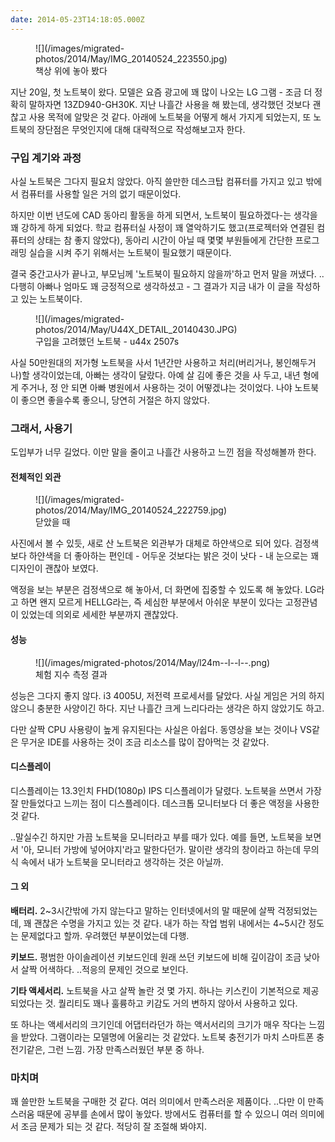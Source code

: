 ```yaml
---
date: 2014-05-23T14:18:05.000Z
---
```


<figure>
![](/images/migrated-photos/2014/May/IMG_20140524_223550.jpg)
<figcaption>책상 위에 놓아 봤다</figcaption>
</figure>
<p>지난 20일, 첫 노트북이 왔다. 모델은 요즘 광고에 꽤 많이 나오는 LG 그램 - 조금 더 정확히 말하자면 13ZD940-GH30K. 지난 나흘간 사용을 해 봤는데, 생각했던 것보다 괜찮고 사용 목적에 알맞은 것 같다. 아래에 노트북을 어떻게 해서 가지게 되었는지, 또 노트북의 장단점은 무엇인지에 대해 대략적으로 작성해보고자 한다.</p>
<h3 id="">구입 계기와 과정</h3>
<p>사실 노트북은 그다지 필요치 않았다. 아직 쓸만한 데스크탑 컴퓨터를 가지고 있고 밖에서 컴퓨터를 사용할 일은 거의 없기 때문이었다.</p>
<p>하지만 이번 년도에 CAD 동아리 활동을 하게 되면서, 노트북이 필요하겠다-는 생각을 꽤 강하게 하게 되었다. 학교 컴퓨터실 사정이 꽤 열악하기도 했고(프로젝터와 연결된 컴퓨터의 상태는 참 좋지 않았다), 동아리 시간이 아닐 때 몇몇 부원들에게 간단한 프로그래밍 실습을 시켜 주기 위해서는 노트북이 필요했기 때문이다.</p>
<p>결국 중간고사가 끝나고, 부모님께 '노트북이 필요하지 않을까'하고 먼저 말을 꺼냈다. ..다행히 아빠나 엄마도 꽤 긍정적으로 생각하셨고 - 그 결과가 지금 내가 이 글을 작성하고 있는 노트북이다.</p>
<figure>
![](/images/migrated-photos/2014/May/U44X_DETAIL_20140430.JPG)
<figcaption>구입을 고려했던 노트북 - u44x 2507s</figcaption>
</figure>
<p>사실 50만원대의 저가형 노트북을 사서 1년간만 사용하고 처리(버리거나, 봉인해두거나)할 생각이었는데, 아빠는 생각이 달랐다. 아예 살 김에 좋은 것을 사 두고, 내년 형에게 주거나, 정 안 되면 아빠 병원에서 사용하는 것이 어떻겠냐는 것이었다. 나야 노트북이 좋으면 좋을수록 좋으니, 당연히 거절은 하지 않았다.</p>
<h3 id="">그래서, 사용기</h3>
<p>도입부가 너무 길었다. 이만 말을 줄이고 나흘간 사용하고 느낀 점을 작성해볼까 한다.</p>
<h4 id="">전체적인 외관</h4>
<figure>
![](/images/migrated-photos/2014/May/IMG_20140524_222759.jpg)
<figcaption>닫았을 때</figcaption>
</figure>
<p>사진에서 볼 수 있듯, 새로 산 노트북은 외관부가 대체로 하얀색으로 되어 있다. 검정색보다 하얀색을 더 좋아하는 편인데 - 어두운 것보다는 밝은 것이 낫다 - 내 눈으로는 꽤 디자인이 괜찮아 보였다.</p>
<p>액정을 보는 부분은 검정색으로 해 놓아서, 더 화면에 집중할 수 있도록 해 놓았다. LG라고 하면 왠지 모르게 HELLG라는, 즉 세심한 부분에서 아쉬운 부분이 있다는 고정관념이 있었는데 의외로 세세한 부분까지 괜찮았다.</p>
<h4 id="">성능</h4>
<figure>
![](/images/migrated-photos/2014/May/l24m--l--l--.png)
<figcaption>체험 지수 측정 결과</figcaption>
</figure>
<p>성능은 그다지 좋지 않다. i3 4005U, 저전력 프로세서를 달았다. 사실 게임은 거의 하지 않으니 충분한 사양이긴 하다. 지난 나흘간 크게 느리다라는 생각은 하지 않았기도 하고.</p>
<p>다만 살짝 CPU 사용량이 높게 유지된다는 사실은 아쉽다. 동영상을 보는 것이나 VS같은 무거운 IDE를 사용하는 것이 조금 리소스를 많이 잡아먹는 것 같았다.</p>
<h4 id="">디스플레이</h4>
<p>디스플레이는 13.3인치 FHD(1080p) IPS 디스플레이가 달렸다. 노트북을 쓰면서 가장 잘 만들었다고 느끼는 점이 디스플레이다. 데스크톱 모니터보다 더 좋은 액정을 사용한 것 같다.</p>
<p>..말실수긴 하지만 가끔 노트북을 모니터라고 부를 때가 있다. 예를 들면, 노트북을 보면서 '아, 모니터 가방에 넣어야지'라고 말한다던가. 말이란 생각의 창이라고 하는데 무의식 속에서 내가 노트북을 모니터라고 생각하는 것은 아닐까.</p>
<h4 id="">그 외</h4>
<p><strong>배터리.</strong> 2~3시간밖에 가지 않는다고 말하는 인터넷에서의 말 때문에 살짝 걱정되었는데, 꽤 괜찮은 수명을 가지고 있는 것 같다. 내가 하는 작업 범위 내에서는 4~5시간 정도는 문제없다고 할까. 우려했던 부분이었는데 다행.</p>
<p><strong>키보드.</strong> 평범한 아이솔레이션 키보드인데 원래 쓰던 키보드에 비해 깊이감이 조금 낮아서 살짝 어색하다. ..적응의 문제인 것으로 보인다.</p>
<p><strong>기타 액세서리.</strong> 노트북을 사고 살짝 놀란 것 몇 가지. 하나는 키스킨이 기본적으로 제공되었다는 것. 퀄리티도 꽤나 훌륭하고 키감도 거의 변하지 않아서 사용하고 있다.</p>
<p>또 하나는 액세서리의 크기인데 어댑터라던가 하는 액서서리의 크기가 매우 작다는 느낌을 받았다. 그램이라는 모델명에 어울리는 것 같았다. 노트북 충전기가 마치 스마트폰 충전기같은, 그런 느낌. 가장 만족스러웠던 부분 중 하나.</p>
<h3 id="">마치며</h3>
<!-- 이번에 노트북을 사고 나면서 재확인한 점 하나는, 가격이 높을수록 그 값어치를 한다는 거였다. 당장은 가성비가 떨어져보이는 제품도 자세히 들여다보면 세세한 부분에서 신경을 써서 저렴한 제품과는 큰 차이가 있음을 볼 수 있다. -->
<p>꽤 쓸만한 노트북을 구매한 것 같다. 여러 의미에서 만족스러운 제품이다. ..다만 이 만족스러움 때문에 공부를 손에서 많이 놓았다. 방에서도 컴퓨터를 할 수 있으니 여러 의미에서 조금 문제가 되는 것 같다. 적당히 잘 조절해 봐야지.</p>
